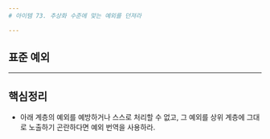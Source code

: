 ```yaml
---
# 아이템 73. 추상화 수준에 맞는 예외를 던져라

---
```

## 표준 예외

---
## 핵심정리
- 아래 계층의 예외를 예방하거나 스스로 처리할 수 없고, 그 예외를 상위 계층에 그대로 노출하기 곤란하다면 예외 번역을 사용하라.